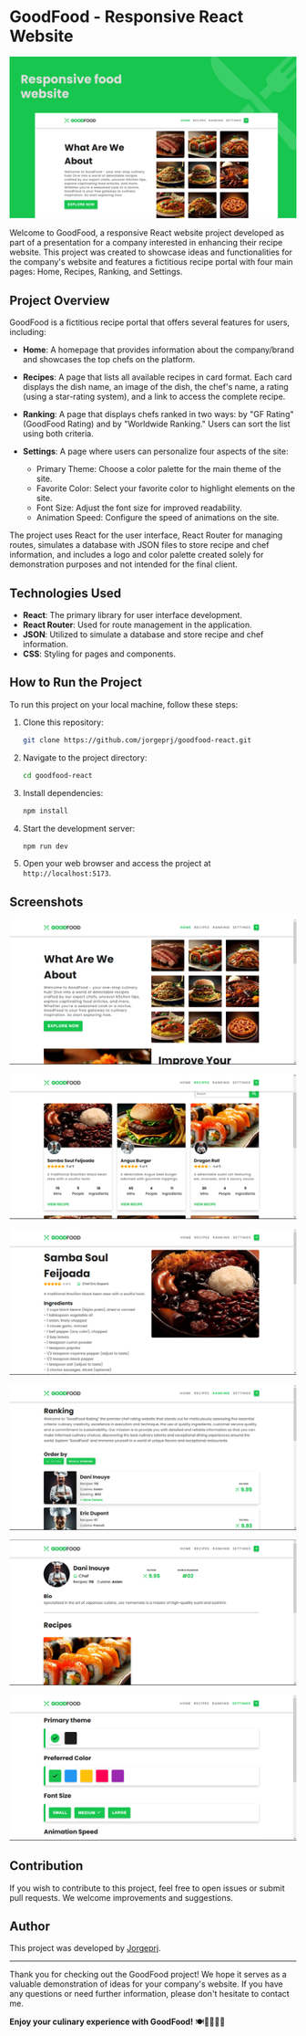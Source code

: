 # GoodFood - Responsive React Website

![GoodFood](/public/print1.png)

Welcome to GoodFood, a responsive React website project developed as part of a presentation for a company interested in enhancing their recipe website. This project was created to showcase ideas and functionalities for the company's website and features a fictitious recipe portal with four main pages: Home, Recipes, Ranking, and Settings.

## Project Overview

GoodFood is a fictitious recipe portal that offers several features for users, including:

- **Home**: A homepage that provides information about the company/brand and showcases the top chefs on the platform.

- **Recipes**: A page that lists all available recipes in card format. Each card displays the dish name, an image of the dish, the chef's name, a rating (using a star-rating system), and a link to access the complete recipe.

- **Ranking**: A page that displays chefs ranked in two ways: by "GF Rating" (GoodFood Rating) and by "Worldwide Ranking." Users can sort the list using both criteria.

- **Settings**: A page where users can personalize four aspects of the site:
  - Primary Theme: Choose a color palette for the main theme of the site.
  - Favorite Color: Select your favorite color to highlight elements on the site.
  - Font Size: Adjust the font size for improved readability.
  - Animation Speed: Configure the speed of animations on the site.

The project uses React for the user interface, React Router for managing routes, simulates a database with JSON files to store recipe and chef information, and includes a logo and color palette created solely for demonstration purposes and not intended for the final client.

## Technologies Used

- **React**: The primary library for user interface development.
- **React Router**: Used for route management in the application.
- **JSON**: Utilized to simulate a database and store recipe and chef information.
- **CSS**: Styling for pages and components.

## How to Run the Project

To run this project on your local machine, follow these steps:

1. Clone this repository:

   ```bash
   git clone https://github.com/jorgeprj/goodfood-react.git
   ```

2. Navigate to the project directory:

   ```bash
   cd goodfood-react
   ```

3. Install dependencies:

   ```bash
   npm install
   ```

4. Start the development server:

   ```bash
   npm run dev
   ```

5. Open your web browser and access the project at `http://localhost:5173`.

## Screenshots

![Screenshot Home](./public/img/screenshots/screenshot_1.png)

![Screenshot Recipes](./public/img/screenshots/screenshot_2.png)

![Screenshot Recipe](./public/img/screenshots/screenshot_3.png)

![Screenshot Ranking](./public/img/screenshots/screenshot_4.png)

![Screenshot Chef](./public/img/screenshots/screenshot_5.png)

![Screenshot Settings](./public/img/screenshots/screenshot_6.png)

## Contribution

If you wish to contribute to this project, feel free to open issues or submit pull requests. We welcome improvements and suggestions.

## Author

This project was developed by [Jorgeprj](https://github.com/jorgeprj).

---

Thank you for checking out the GoodFood project! We hope it serves as a valuable demonstration of ideas for your company's website. If you have any questions or need further information, please don't hesitate to contact me.

**Enjoy your culinary experience with GoodFood!** 🍽️👩‍🍳👨‍🍳
